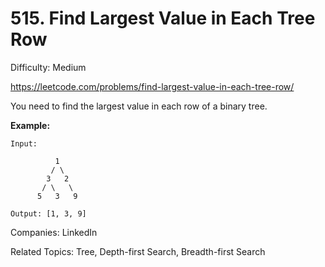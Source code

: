 # 515. Find Largest Value in Each Tree Row

Difficulty: Medium

https://leetcode.com/problems/find-largest-value-in-each-tree-row/

You need to find the largest value in each row of a binary tree.

**Example:**
```
Input: 

          1
         / \
        3   2
       / \   \  
      5   3   9 

Output: [1, 3, 9]
```

Companies: LinkedIn

Related Topics: Tree, Depth-first Search, Breadth-first Search
